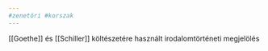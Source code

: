 ```yaml
---
#zenetöri #korszak
---
```


[[Goethe]] és [[Schiller]] költészetére használt irodalomtörténeti megjelölés
